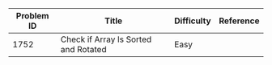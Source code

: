 | Problem ID | Title | Difficulty | Reference
| --- | --- | --- | ---
| 1752 | Check if Array Is Sorted and Rotated | Easy | 
